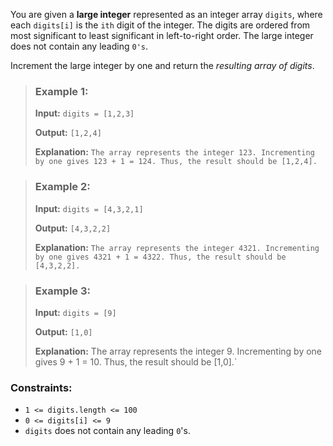 You are given a **large integer** represented as an integer array `digits`, where each `digits[i]` is the `ith` digit of the integer. The digits are ordered from most significant to least significant in left-to-right order. The large integer does not contain any leading `0's`.

Increment the large integer by one and return the *resulting array of digits*.



> ### Example 1:
>
> **Input:** `digits = [1,2,3]`
> 
> **Output:** `[1,2,4]`
> 
> **Explanation:** `The array represents the integer 123. Incrementing by one gives 123 + 1 = 124. Thus, the result should be [1,2,4].`


> ### Example 2:
>
> **Input:** `digits = [4,3,2,1]`
> 
> **Output:** `[4,3,2,2]`
>
> **Explanation:** `The array represents the integer 4321. Incrementing by one gives 4321 + 1 = 4322. Thus, the result should be [4,3,2,2].`

> ### Example 3:
>
> **Input:** `digits = [9]`
> 
> **Output:** `[1,0]`
> 
> **Explanation:** The array represents the integer 9. Incrementing by one gives 9 + 1 = 10. Thus, the result should be [1,0].`


### Constraints:

* `1 <= digits.length <= 100`
* `0 <= digits[i] <= 9`
* `digits` does not contain any leading `0`'s.